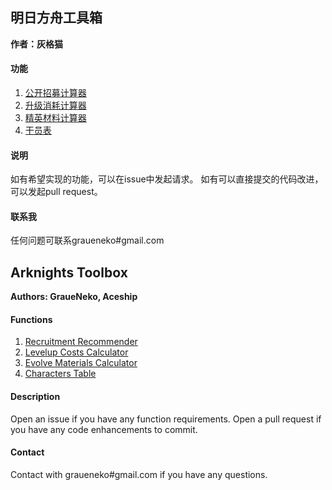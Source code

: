 ## 明日方舟工具箱
**作者：灰格猫**

#### 功能
1. [公开招募计算器](https://ak.graueneko.xyz/akhr.html)
2. [升级消耗计算器](https://ak.graueneko.xyz/aklevel.html)
3. [精英材料计算器](https://ak.graueneko.xyz/akevolve.html)
4. [干员表](https://ak.graueneko.xyz/akhrchars.html)

#### 说明
如有希望实现的功能，可以在issue中发起请求。
如有可以直接提交的代码改进，可以发起pull request。

#### 联系我
任何问题可联系graueneko#gmail.com


## Arknights Toolbox
**Authors: GraueNeko, Aceship**

#### Functions
1. [Recruitment Recommender](https://ak.graueneko.xyz/akhr.html?lang=en)
2. [Levelup Costs Calculator](https://ak.graueneko.xyz/aklevel.html?lang=en)
3. [Evolve Materials Calculator](https://ak.graueneko.xyz/akevolve.html?lang=en)
4. [Characters Table](https://ak.graueneko.xyz/akhrchars.html?lang=en)

#### Description
Open an issue if you have any function requirements.
Open a pull request if you have any code enhancements to commit.

#### Contact
Contact with graueneko#gmail.com if you have any questions.
